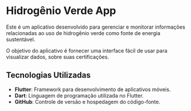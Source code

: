 # Hidrogênio Verde App

Este é um aplicativo desenvolvido para gerenciar e monitorar informações relacionadas ao uso de hidrogênio verde como fonte de energia sustentável. 

O objetivo do aplicativo é fornecer uma interface fácil de usar para visualizar dados, sobre suas certificações.

## Tecnologias Utilizadas

- **Flutter**: Framework para desenvolvimento de aplicativos móveis.
- **Dart**: Linguagem de programação utilizada no Flutter.
- **GitHub**: Controle de versão e hospedagem do código-fonte.
